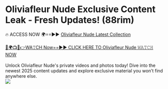 # Oliviafleur Nude Exclusive Content Leak - Fresh Updates! (88rim)

🔥 ACCESS NOW 🌍==►► <a href="https://tinyurl.com/yc657z5k" rel="nofollow">Oliviafleur Nude Latest Collection</a>
<br><br>
[🔴🌍📺📱👉WA𝚃CH Now==►► CLICK HERE TO Oliviafleur Nude 𝚆𝙰𝚃𝙲𝙷 NOW](https://tinyurl.com/yc657z5k)
<br><br>
Unlock Oliviafleur Nude's private videos and photos today! Dive into the newest 2025 content updates and explore exclusive material you won’t find anywhere else.
<br>
<a href="https://tinyurl.com/yc657z5k" rel="nofollow" data-target="animated-image.originalLink"><img src="https://camo.githubusercontent.com/8a4f000d20f83aca3bf7ec5f350d767afa0574a8a352519fd8cfa583a6f93a33/68747470733a2f2f692e696d6775722e636f6d2f644a486b345a712e676966" data-canonical-src="https://i.imgur.com/dJHk4Zq.gif" style="max-width: 100%; display: inline-block;" data-target="animated-image.originalImage"></a>
<br>
